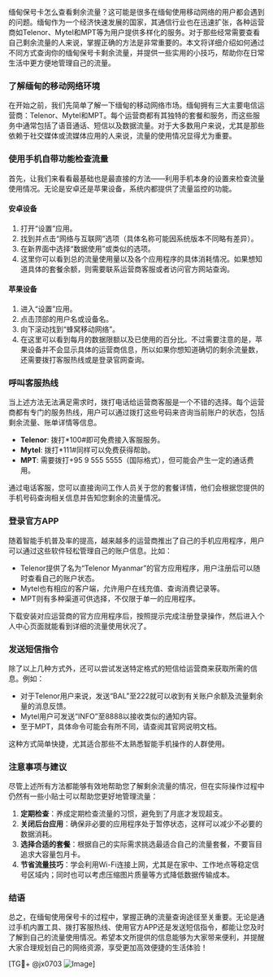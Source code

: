 缅甸保号卡怎么查看剩余流量？这可能是很多在缅甸使用移动网络的用户都会遇到的问题。缅甸作为一个经济快速发展的国家，其通信行业也在迅速扩张，各种运营商如Telenor、Mytel和MPT等为用户提供多样化的服务。对于那些经常需要查看自己剩余流量的人来说，掌握正确的方法是非常重要的。本文将详细介绍如何通过不同方式查询你的缅甸保号卡剩余流量，并提供一些实用的小技巧，帮助你在日常生活中更方便地管理自己的流量。

### 了解缅甸的移动网络环境

在开始之前，我们先简单了解一下缅甸的移动网络市场。缅甸拥有三大主要电信运营商：Telenor、Mytel和MPT。每个运营商都有其独特的套餐和服务，而这些服务中通常包括了语音通话、短信以及数据流量。对于大多数用户来说，尤其是那些依赖于社交媒体或流媒体应用的人来说，流量的使用情况显得尤为重要。

### 使用手机自带功能检查流量

首先，让我们来看看最基础也是最直接的方法——利用手机本身的设置来检查流量使用情况。无论是安卓还是苹果设备，系统内都提供了流量监控的功能。

#### 安卓设备
1. 打开“设置”应用。
2. 找到并点击“网络与互联网”选项（具体名称可能因系统版本不同略有差异）。
3. 在新界面中选择“数据使用”或类似的选项。
4. 这里你可以看到总的流量使用量以及各个应用程序的具体消耗情况。如果想知道具体的套餐余额，则需要联系运营商客服或者访问官方网站查询。

#### 苹果设备
1. 进入“设置”应用。
2. 点击顶部的用户名或设备名。
3. 向下滚动找到“蜂窝移动网络”。
4. 在这里可以看到每月的数据限额以及已使用的百分比。不过需要注意的是，苹果设备并不会显示具体的运营商信息，所以如果你想知道确切的剩余流量数，还需要拨打客服热线或是登录官网查询。

### 呼叫客服热线

当上述方法无法满足需求时，拨打电话给运营商客服是一个不错的选择。每个运营商都有专门的服务热线，用户可以通过拨打这些号码来咨询当前账户的状态，包括剩余流量、账单详情等信息。

- **Telenor**: 拨打*100#即可免费接入客服服务。
- **Mytel**: 拨打*111#同样可以免费获得帮助。
- **MPT**: 需要拨打+95 9 555 5555（国际格式），但可能会产生一定的通话费用。

通过电话客服，您可以直接询问工作人员关于您的套餐详情，他们会根据您提供的手机号码查询相关信息并告知您剩余的流量情况。

### 登录官方APP

随着智能手机普及率的提高，越来越多的运营商推出了自己的手机应用程序，用户可以通过这些软件轻松管理自己的账户信息。比如：

- Telenor提供了名为“Telenor Myanmar”的官方应用程序，用户注册后可以随时查看自己的账户状态。
- Mytel也有相应的客户端，允许用户在线充值、查询消费记录等。
- MPT则有多种渠道可供选择，不仅限于单一的应用程序。

下载安装对应运营商的官方应用程序后，按照提示完成注册登录操作，然后进入个人中心页面就能看到详细的流量使用状况了。

### 发送短信指令

除了以上几种方式外，还可以尝试发送特定格式的短信给运营商来获取所需的信息。例如：

- 对于Telenor用户来说，发送“BAL”至222就可以收到有关账户余额及流量剩余量的消息反馈。
- Mytel用户可发送“INFO”至8888以接收类似的通知内容。
- 至于MPT，具体命令可能会有所不同，请查阅其官网说明文档。

这种方式简单快捷，尤其适合那些不太熟悉智能手机操作的人群使用。

### 注意事项与建议

尽管上述所有方法都能够有效地帮助您了解剩余流量的情况，但在实际操作过程中仍然有一些小贴士可以帮助您更好地管理流量：

1. **定期检查**：养成定期检查流量的习惯，避免到了月底才发现超支。
2. **关闭后台应用**：确保非必要的应用程序处于暂停状态，这样可以减少不必要的数据消耗。
3. **选择合适的套餐**：根据自己的实际需求挑选最适合自己的流量套餐，不要盲目追求大容量包月卡。
4. **节省流量技巧**：学会利用Wi-Fi连接上网，尤其是在家中、工作地点等稳定信号区域内；同时也可以考虑压缩图片质量等方式降低数据传输成本。

### 结语

总之，在缅甸使用保号卡的过程中，掌握正确的流量查询途径至关重要。无论是通过手机内置工具、拨打客服热线、使用官方APP还是发送短信指令，都能让您及时了解到自己的流量使用情况。希望本文所提供的信息能够为大家带来便利，并提醒大家合理规划自己的网络资源，享受更加高效便捷的生活体验！

[TG💪+ @jx0703 ![Image](https://github.com/user-attachments/assets/dbca1d08-cadb-493c-b0ec-ad6f7a83f270)]
